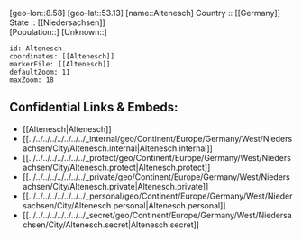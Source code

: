 ﻿---
location: [53.13,8.58] 
mapzoom: [7,12] 
mapmarker: city 
type: City
tags:
- geo/City


SpocWebEntityId: 28774
isDeleted: false
confidential: public

---
[geo-lon::8.58] 
[geo-lat::53.13] 
[name::Altenesch] 
Country :: [[Germany]]  
State :: [[Niedersachsen]]  
[Population::] 
[Unknown::] 


```leaflet
id: Altenesch
coordinates: [[Altenesch]] 
markerFile: [[Altenesch]] 
defaultZoom: 11 
maxZoom: 18
```


## Confidential Links & Embeds: 
- [[Altenesch|Altenesch]]  
- [[../../../../../../../../_internal/geo/Continent/Europe/Germany/West/Niedersachsen/City/Altenesch.internal|Altenesch.internal]] 
- [[../../../../../../../../_protect/geo/Continent/Europe/Germany/West/Niedersachsen/City/Altenesch.protect|Altenesch.protect]] 
- [[../../../../../../../../_private/geo/Continent/Europe/Germany/West/Niedersachsen/City/Altenesch.private|Altenesch.private]] 
- [[../../../../../../../../_personal/geo/Continent/Europe/Germany/West/Niedersachsen/City/Altenesch.personal|Altenesch.personal]] 
- [[../../../../../../../../_secret/geo/Continent/Europe/Germany/West/Niedersachsen/City/Altenesch.secret|Altenesch.secret]] 

